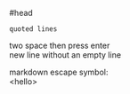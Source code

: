 #head
```
quoted lines
```
two space then press enter  
new line without an empty line

markdown escape symbol: \
\<hello\>
<hello>
